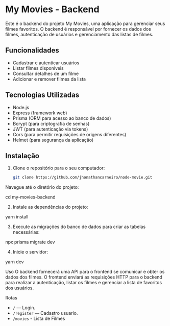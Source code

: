 # My Movies - Backend

Este é o backend do projeto My Movies, uma aplicação para gerenciar seus filmes favoritos. O backend é responsável por fornecer os dados dos filmes, autenticação de usuários e gerenciamento das listas de filmes.

## Funcionalidades

- Cadastrar e autenticar usuários
- Listar filmes disponíveis
- Consultar detalhes de um filme
- Adicionar e remover filmes da lista 

## Tecnologias Utilizadas

- Node.js
- Express (framework web)
- Prisma (ORM para acesso ao banco de dados)
- Bcrypt (para criptografia de senhas)
- JWT (para autenticação via tokens)
- Cors (para permitir requisições de origens diferentes)
- Helmet (para segurança da aplicação)

## Instalação

1. Clone o repositório para o seu computador:

   ```bash
   git clone https://github.com/jhonathancarneiro/node-movie.git

Navegue até o diretório do projeto:

cd my-movies-backend

2. Instale as dependências do projeto:

yarn install

3. Execute as migrações do banco de dados para criar as tabelas necessárias:

npx prisma migrate dev


4. Inicie o servidor:

yarn dev

Uso
O backend fornecerá uma API para o frontend se comunicar e obter os dados dos filmes. O frontend enviará as requisições HTTP para o backend para realizar a autenticação, listar os filmes e gerenciar a lista de favoritos dos usuários.

Rotas

- `/` — Login.
- `/register` — Cadastro usuario.
- `/movies` - Lista de Filmes
